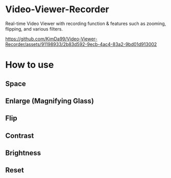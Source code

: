 # Video-Viewer-Recorder
Real-time Video Viewer with recording function &amp; features such as zooming, flipping, and various filters. 

https://github.com/KimDa99/Video-Viewer-Recorder/assets/91198933/2b83d592-9ecb-4ac4-83a2-9bd01d913002

# How to use
## Space

## Enlarge (Magnifying Glass)

## Flip

## Contrast

## Brightness

## Reset
